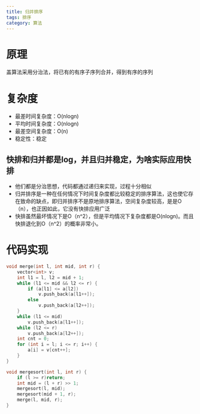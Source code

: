 ```yaml
---
title: 归并排序
tags: 排序
category: 算法
---
```


# 原理

盖算法采用分治法，将已有的有序子序列合并，得到有序的序列

# 复杂度

- 最差时间复杂度：O(nlogn)
- 平均时间复杂度：O(nlogn)
- 最差空间复杂度：O(n)
- 稳定性：稳定

## 快排和归并都是log，并且归并稳定，为啥实际应用快排

- 他们都是分治思想，代码都通过递归来实现，过程十分相似
- 归并排序是一种在任何情况下时间复杂度都比较稳定的排序算法，这也使它存在致命的缺点，即归并排序不是原地排序算法，空间复杂度较高，是是O（n），也正因如此，它没有快排应用广泛
- 快排虽然最坏情况下是O（n^2），但是平均情况下复杂度都是O(nlogn)。而且快排退化到O（n^2）的概率非常小。

# 代码实现

~~~c++
void merge(int l, int mid, int r) {
    vector<int> v;
    int l1 = l, l2 = mid + 1;
    while (l1 <= mid && l2 <= r) {
        if (a[l1] <= a[l2])
            v.push_back(a[l1++]);
        else
            v.push_back(a[l2++]);
    }
    while (l1 <= mid)
        v.push_back(a[l1++]);
    while (l2 <= r)
        v.push_back(a[l2++]);
    int cnt = 0;
    for (int i = l; i <= r; i++) {
        a[i] = v[cnt++];
    }
}

void mergesort(int l, int r) {
    if (l >= r)return;
    int mid = (l + r) >> 1;
    mergesort(l, mid);
    mergesort(mid + 1, r);
    merge(l, mid, r);
}
~~~

